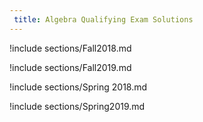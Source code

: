 ```yaml
---
 title: Algebra Qualifying Exam Solutions
---
```



!include sections/Fall2018.md

!include sections/Fall2019.md

!include sections/Spring 2018.md

!include sections/Spring2019.md

